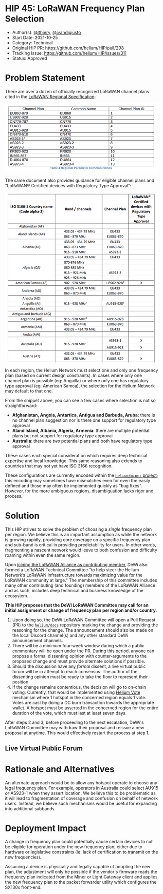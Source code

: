 # HIP 45: LoRaWAN Frequency Plan Selection

- Author(s): [@lthiery](https://github.com/lthiery), [@ivandigiusto](https://github.com/ivandigiusto)
- Start Date: 2021-10-25
- Category: Technical
- Original HIP PR: https://github.com/helium/HIP/pull/298
- Tracking Issue: https://github.com/helium/HIP/issues/311
- Status: Approved


# Problem Statement
[problem_statement]: #ProblemStatement

There are over a dozen of officially recognized LoRaWAN channel plans cited in
the [LoRaWAN Regional Specification](https://lora-alliance.org/wp-content/uploads/2021/05/RP002-1.0.3-FINAL-1.pdf):

![image single-layer](0045-lorawan-frequency-plan-selection/0045-lorawan-channel-plans.png)

The same document also provides guidance for eligible channel plans and
"LoRaWAN® Certified devices with Regulatory Type Approval":

![image single-layer](0045-lorawan-frequency-plan-selection/0045-lorawan-regional-spec-example.png)

In each region, the Helium Network must select one and only one frequency plan
(based on current design constraints). In cases where only one channel plan is
possible (eg: Anguilla) or where only one has regulatory type approval (eg:
American Samoa), the selection for the Helium Network may default to that one.

From the snippet above, you can see a few cases where selection is not so
straightforward:
* **Afghanistan, Angola, Antartica, Antigua and Barbuda, Aruba**: there is no
channel plan suggestion nor is there one support for regulatory type approval
* **Aland Island, Albania, Algeria, Armenia**: there are multiple potential
plans but not support for regulatory type approval
* **Australia**: there are _two_ potential plans and both have regulatory
type approval

These cases each special consideration which requires deep technical expertise
and local knowledge. This same reasoning also extends to countries that may
not yet have ISO 3166 recognition.

These configurations are currently encoded within the [`helium/miner` project](https://github.com/helium/miner/blob/master/priv/countries_reg_domains.csv);
this encoding may sometimes have mismatches even for even the easily defined
and those may often be implemented quickly as "bug fixes". However, for the
more ambiguous regions, disambiguation lacks rigor and process.

# Solution
[solution]: #solution

This HIP strives to solve the problem of choosing a _single_ frequency plan
per region. We believe this is an important assumption as while the network
is growing rapidly, providing core coverage on a specific frequency plan and
sub-band is critical in providing predictability for users. In other words,
fragmenting a nascent network would leave to both confusion and difficulty
roaming within even the same region.

Upon [joining the LoRaWAN Alliance as contributing member](https://www.webwire.com/ViewPressRel.asp?aId=278878),
DeWi also formed a LoRaWAN Technical Committee "to help steer the Helium
Network’s LoRaWAN infrastructure towards maximizing value for the LoRaWAN
community at large." The membership of this committee includes many other
contributing (and founding) members of the LoRaWAN Alliance and as such,
includes deep technical and business knowledge of the ecosystem.

**This HIP proposes that the DeWi LoRaWAN Committee may call for an initial
assignment or change of frequency plan per region and/or country**.

1. Upon doing so, the DeWi LoRaWAN Committee will open a Pull Request (PR)
to the [`helium/docs`](https://github.com/helium/docs) repository marking the
change and providing the reasoning for the change. The announcement should
also be made on the local Discord channel(s) and any other standard DeWi
announcement channels.
2. There will be a minimum four-week window during which a public commentary
will be open under the PR. During this period, anyone can propose a formal
dissenting opinion with counter-arguments to the proposed change and must
provide alternate solutions if possible.
3. Should the discussion have any _formal_ dissent, a live virtual public
forum will be in attempt to reach consensus. The author of the dissenting
opinion must be ready to take the floor to represent their position.
4. If the change remains contentious, the decision will go to on-chain
voting. Currently, that would be implemented using [Helium Vote](https://www.heliumvote.com/)
mechanism where 1 hotspot in the concerned region equals 1 vote. Votes are 
cast by doing a DC burn transaction towards the appropriate wallet. A hotspot
must be asserted in the concerned region for the entire duration of the vote,
which must last at least seven days.

After steps 2 and 3, before proceeding to the next escalation, DeWi's LoRaWAN
Committee may withdraw their proposal and reissue a new proposal at anytime.
This would effectively restart the process at step 1.

## Live Virtual Public Forum


# Rationale and Alternatives
[alternatives]: #rationale-and-alternatives

An alternate approach would be to allow any hotspot operate to choose any legal
frequency plan. For example, operators in Australia could select AU915 _or_
AS923-1 when they assert location. We believe this to be problematic as it will
lead to fragmentation of coverage and confusion on behalf of network users.
Instead, we believe such mechanisms would be useful for expanding into
additional subbands.

# Deployment Impact
[deployment-impact]: #deployment-impact

A change in frequency plan could potentially cause certain devices to not be
eligible for operation under the new frequency plan, either due to  hardware
or legislative constraints (ie: lack of certification to transmit on the new
frequencies).

Assuming a device is physically and legally capable of adopting the new plan,
the adjustment will only be possible if the vendor's firmware reads the
frequency plan indicated from the Miner or Light Gateway client and applies
the new frequency plan to the packet forwarder utility which configures the
SX130x front-end.
